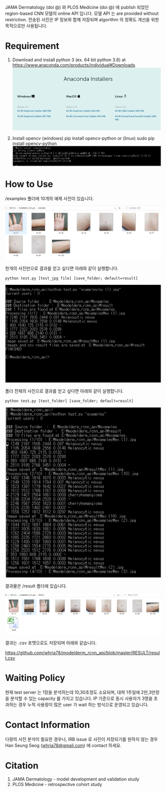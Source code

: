 JAMA Dermatology (doi @) 와 PLOS Medicine (doi @) 에 publish 되었던 region-based CNN 모델의 online API 입니다. 모델 API 는  are provided without restriction. 전송된 사진은 IP 정보와 함께 저장되며 algorithm 의 정확도 개선을 위한 목적으로만 사용됩니다.

# Requirement
1) Download and install python 3 (ex. 64 bit python 3.8) at https://www.anaconda.com/products/individual#Downloads
![img](./img/download_anaconda.PNG)

2) Install opencv
	(windows) pip install opencv-python
or
	(linux) sudo pip install opencv-python
![img](./img/pip_opencv.PNG)


# How to Use 

/examples 폴더에 10개의 예제 사진이 있습니다.

![capture_exmaple](./img/capture_example_folder.PNG)

한개의 사진만으로 결과를 얻고 싶다면 아래와 같이 실행합니다.

	python test.py [test_jpg file] [save_folder; default=result]
![capture_exmaple](./img/run_one_file.PNG)

폴더 전체의 사진으로 결과를 얻고 싶다면 아래와 같이 실행합니다.

	python test.py [test_folder] [save_folder; default=result]
![capture_exmaple](./img/run_folder.PNG)


결과물은 /result 폴더에 있습니다.

![capture_exmaple](./img/capture_result_folder.PNG)

결과는 .csv 포맷으로도 저장되며 아래와 같습니다.

https://github.com/whria78/modelderm_rcnn_api/blob/master/RESULT/result.csv


# Waiting Policy
현재 test server 는 1장을 분석하는데 10,30초정도 소요되며, 대략 1주일에 2만,3만장을 분석할 수 있는 capacity 를 가지고 있습니다. IP 기준으로 동시 사용자가 3명을 초과하는 경우 누적 사용량이 많은 user 가 wait 하는 방식으로 운영되고 있습니다.


# Contact Information
다량의 사진 분석이 필요한 경우나, IRB issue 로 사진이 저장되기를 원하지 않는 경우 Han Seung Seog (whria78@gmail.com) 에 contact 하세요. 


# Citation
1) JAMA Dermatology - model development and validation study
2) PLOS Medicine - retrospective cohort study